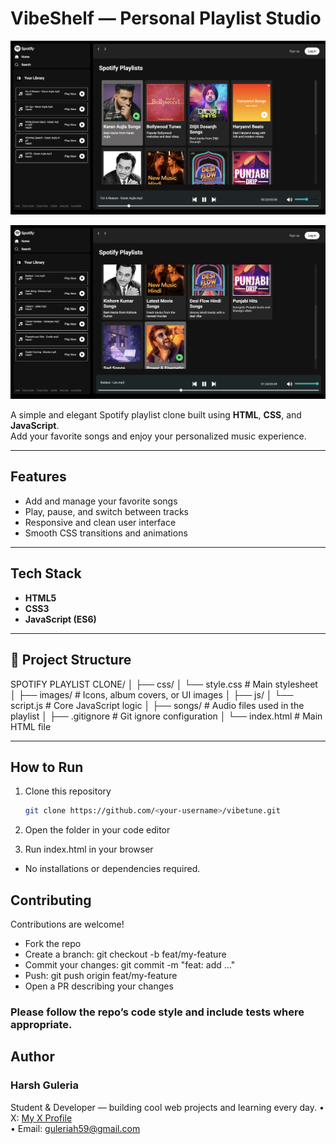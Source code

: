 # VibeShelf — Personal Playlist Studio

![VibeShelf Banner](./assets/vibe1.png)

![VibeShelf Banner](./assets/vibe2.png)

A simple and elegant Spotify playlist clone built using **HTML**, **CSS**, and **JavaScript**.  
Add your favorite songs and enjoy your personalized music experience.

---

## Features
- Add and manage your favorite songs  
- Play, pause, and switch between tracks  
- Responsive and clean user interface  
- Smooth CSS transitions and animations  

---

## Tech Stack
- **HTML5**  
- **CSS3**  
- **JavaScript (ES6)**  

---

## 📂 Project Structure
SPOTIFY PLAYLIST CLONE/
│
├── css/
│   └── style.css           # Main stylesheet
│
├── images/                 # Icons, album covers, or UI images
│
├── js/
│   └── script.js           # Core JavaScript logic
│
├── songs/                  # Audio files used in the playlist
│
├── .gitignore              # Git ignore configuration
│
└── index.html              # Main HTML file

---

## How to Run
1. Clone this repository  
   ```bash
   git clone https://github.com/<your-username>/vibetune.git

2. Open the folder in your code editor

3. Run index.html in your browser

- No installations or dependencies required.

## Contributing
Contributions are welcome!

- Fork the repo
- Create a branch: git checkout -b feat/my-feature
- Commit your changes: git commit -m "feat: add ..."
- Push: git push origin feat/my-feature
- Open a PR describing your changes

### Please follow the repo’s code style and include tests where appropriate.

## Author

### Harsh Guleria
Student & Developer — building cool web projects and learning every day.
• X: [My X Profile](https://x.com/harsz_06)          
• Email: guleriah59@gmail.com
